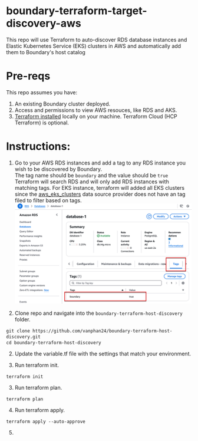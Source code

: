 # boundary-terraform-target-discovery-aws
This repo will use Terraform to auto-discover RDS database instances and Elastic Kubernetes Service (EKS) clusters in AWS and automatically add them to Boundary's host catalog

# Pre-reqs

This repo assumes you have: 
1. An existing Boundary cluster deployed.
2. Access and permissions to view AWS resouces, like RDS and AKS.
3. [Terraform installed](https://developer.hashicorp.com/terraform/install) locally on your machine. Terraform Cloud (HCP Terraform) is optional.

# Instructions:

1. Go to your AWS RDS instances and add a tag to any RDS instance you wish to be discovered by Boundary.  
   The tag name should be `boundary` and the value should be `true`
   Terraform will search RDS and will only add RDS instances with matching tags. For EKS instance, terraform will added all EKS clusters since the [aws_eks_clusters](https://registry.terraform.io/providers/hashicorp/aws/latest/docs/data-sources/eks_clusters) data source provider does not have an tag filed to filter based on tags.
![image](https://github.com/vanphan24/boundary-terraform-host-discovery/blob/main/images/2024-12-06_12-16-59.png)



1. Clone repo and navigate into the `boundary-terraform-host-discovery` folder.

```
git clone https://github.com/vanphan24/boundary-terraform-host-discovery.git
cd boundary-terraform-host-discovery
```

2. Update the variable.tf file with the settings that match your environment. 

2. Run terraform init.

```
terraform init
```


3. Run terraform plan.

```
terraform plan
```

4. Run terraform apply.

```
terraform apply --auto-approve 
```


5. 
